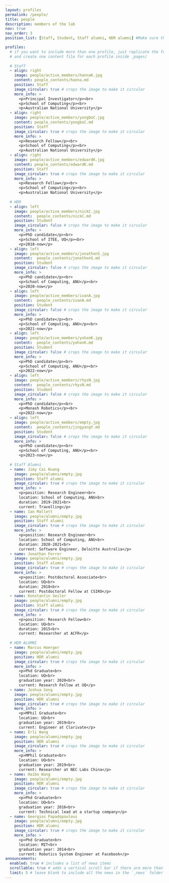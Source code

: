 ```yaml
---
layout: profiles
permalink: /people/
title: people
description: members of the lab
nav: true
nav_order: 3
position_list: [Staff, Student, Staff alumni, HDR alumni] #Make sure this is not empty

profiles:
  # if you want to include more than one profile, just replicate the following block
  # and create one content file for each profile inside _pages/
  
  # Staff
  - align: right
    image: people/active_members/hannaK.jpg
    content: people_contents/hanna.md
    position: Staff
    image_circular: true # crops the image to make it circular
    more_info: >
      <p>Principal Investigator</p><br>
      <p>School of Computing</p><br>
      <p>Australian National University</p>
  - align: right
    image: people/active_members/yongboC.jpg
    content: people_contents/yongboC.md
    position: Staff
    image_circular: true # crops the image to make it circular
    more_info: >
      <p>Research Fellow</p><br>
      <p>School of Computing</p><br>
      <p>Australian National University</p>
  - align: right
    image: people/active_members/edwardK.jpg
    content: people_contents/edwardK.md
    position: Staff
    image_circular: true # crops the image to make it circular
    more_info: >
      <p>Research Fellow</p><br>
      <p>School of Computing</p><br>
      <p>Australian National University</p>
  
  # HDR
  - align: left
    image: people/active_members/nickC.jpg
    content:  people_contents/nickC.md
    position: Student
    image_circular: false # crops the image to make it circular
    more_info: >
      <p>PhD candidate</p><br>
      <p>School of ITEE, UQ</p><br>
      <p>2018-now</p>
  - align: left
    image: people/active_members/jonathonS.jpg
    content:  people_contents/jonathonS.md
    position: Student
    image_circular: false # crops the image to make it circular
    more_info: >
      <p>PhD candidate</p><br>
      <p>School of Computing, ANU</p><br>
      <p>2020-now</p>
  - align: left
    image: people/active_members/ivanA.jpg
    content:  people_contents/ivanA.md
    position: Student
    image_circular: false # crops the image to make it circular
    more_info: >
      <p>PhD candidate</p><br>
      <p>School of Computing, ANU</p><br>
      <p>2021-now</p>
  - align: left
    image: people/active_members/yohanK.jpg
    content:  people_contents/yohanK.md
    position: Student
    image_circular: false # crops the image to make it circular
    more_info: >
      <p>PhD candidate</p><br>
      <p>School of Computing, ANU</p><br>
      <p>2022-now</p>
  - align: left
    image: people/active_members/rhysN.jpg
    content:  people_contents/rhysN.md
    position: Student
    image_circular: false # crops the image to make it circular
    more_info: >
      <p>PhD candidate</p><br>
      <p>Monash Robotics</p><br>
      <p>2022-now</p>
  - align: left
    image: people/active_members/empty.jpg
    content:  people_contents/jingyangY.md
    position: Student
    image_circular: false # crops the image to make it circular
    more_info: >
      <p>PhD candidate</p><br>
      <p>School of Computing, ANU</p><br>
      <p>2023-now</p>
  
  # Staff Alumni
  - name: Jimy Cai Huang 
    image: people/alumni/empty.jpg
    position: Staff alumni
    image_circular: true # crops the image to make it circular
    more_info: >
      <p>position: Research Engineer<br>
      location: School of Computing, ANU<br>
      duration: 2019-2021<br>
      current: Travelling</p>
  - name: Ian Mallett
    image: people/alumni/empty.jpg
    position: Staff alumni
    image_circular: true # crops the image to make it circular
    more_info: >
      <p>position: Research Engineer<br>
      location: School of Computing, ANU<br>
      duration: 2020-2021<br>
      current: Software Engineer, Deloitte Australia</p>
  - name: Jonathan Ferrer
    image: people/alumni/empty.jpg
    position: Staff alumni
    image_circular: true # crops the image to make it circular
    more_info: >
      <p>position: Postdoctoral Associate<br>
      location: UQ<br>
      duration: 2018<br>
      current: Postdoctoral Fellow at CSIRO</p>
  - name: Konstantin Seiler
    image: people/alumni/empty.jpg
    position: Staff alumni
    image_circular: true # crops the image to make it circular
    more_info: >
      <p>position: Research Fellow<br>
      location: UQ<br>
      duration: 2015<br>
      current: Researcher at ACFR</p>
  
  # HDR ALUMNI
  - name: Marcus Hoerger
    image: people/alumni/empty.jpg
    position: HDR alumni
    image_circular: true # crops the image to make it circular
    more_info: >
      <p>Phd Graduate<br>
      location: UQ<br>
      graduation year: 2020<br>
      current: Research Fellow at UQ</p>
  - name: Joshua Song
    image: people/alumni/empty.jpg
    position: HDR alumni
    image_circular: true # crops the image to make it circular
    more_info: >
      <p>MPhil Graduate<br>
      location: UQ<br>
      graduation year: 2019<br>
      current: Engineer at Clarivate</p>
  - name: Erli Wang
    image: people/alumni/empty.jpg
    position: HDR alumni
    image_circular: true # crops the image to make it circular
    more_info: >
      <p>MPhil Graduate<br>
      location: UQ<br>
      graduation year: 2019<br>
      current: Researcher at NEC Labs China</p>
  - name: Haibo Wang
    image: people/alumni/empty.jpg
    position: HDR alumni
    image_circular: true # crops the image to make it circular
    more_info: >
      <p>Phd Graduate<br>
      location: UQ<br>
      graduation year: 2016<br>
      current: Technical lead at a startup company</p>
  - name: Georgios Papadopoulous
    image: people/alumni/empty.jpg
    position: HDR alumni
    image_circular: true # crops the image to make it circular
    more_info: >
      <p>Phd Graduate<br>
      location: MIT<br>
      graduation year: 2014<br>
      current: Robotics System Engineer at Facebook</p>
announcements:
  enabled: true # includes a list of news items
  scrollable: true # adds a vertical scroll bar if there are more than 3 news items
  limit: 5 # leave blank to include all the news in the `_news` folder
---
```

